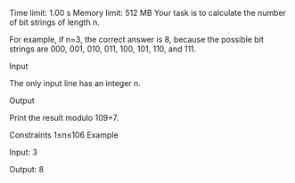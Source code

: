 Time limit: 1.00 s Memory limit: 512 MB
Your task is to calculate the number of bit strings of length n.

For example, if n=3, the correct answer is 8, because the possible bit strings are 000, 001, 010, 011, 100, 101, 110, and 111.

Input

The only input line has an integer n.

Output

Print the result modulo 109+7.

Constraints
1≤n≤106
Example

Input:
3

Output:
8
